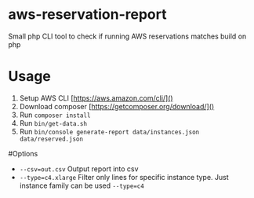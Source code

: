 # aws-reservation-report
Small php CLI tool to check if running AWS reservations matches build on php

# Usage

1. Setup AWS CLI [https://aws.amazon.com/cli/]()
2. Download composer [https://getcomposer.org/download/]()
3. Run `composer install`
4. Run `bin/get-data.sh`
5. Run `bin/console generate-report data/instances.json data/reserved.json`

#Options

- `--csv=out.csv` Output report into csv
- `--type=c4.xlarge` Filter only lines for specific instance type. Just instance family can be used `--type=c4` 